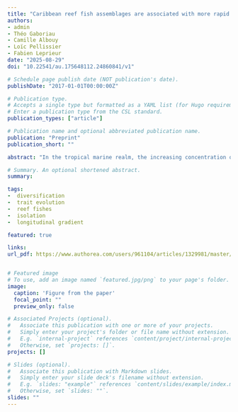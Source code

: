 ```yaml
---
title: "Caribbean reef fish assemblages are associated with more rapid and recent evolutionary rates"
authors:
- admin
- Théo Gaboriau
- Camille Albouy
- Loïc Pellissier
- Fabien Leprieur
date: "2025-08-29"
doi: "10.22541/au.175648112.24860841/v1"

# Schedule page publish date (NOT publication's date).
publishDate: "2017-01-01T00:00:00Z"

# Publication type.
# Accepts a single type but formatted as a YAML list (for Hugo requirements).
# Enter a publication type from the CSL standard.
publication_types: ["article"]

# Publication name and optional abbreviated publication name.
publication: "Preprint"
publication_short: ""

abstract: "In the tropical marine realm, the increasing concentration of species toward the Indo-Australian Archipelago (IAA) has been extensively studied. The literature provides numerous biogeographical scenarios explaining this pronounced longitudinal diversity gradient. However, most proposed scenarios were investigated on a neutral framework and did not consider the potential influence of trait diversification and diversity-dependence processes. In this study, we use a global data set on tropical reef fish distributions, combined with species traits and a comprehensive Actinopterygii phylogeny, to address this question. We apply a statistical approach that simultaneously accounts for the potential influence of both biotic and abiotic factors on recent speciation rates and trait evolution, and ultimately, on species richness distribution. Our results reveal gradients in speciation rates and trait evolution rates that do not match the spatial distribution of species richness. The Caribbean region, while being fourfold species poor compared to the IAA, displayed the greatest rates of recent speciation. Compared to the IAA, the Caribbean also harbored species with, on average, faster recent rates of body size evolution. Finally, regardless of the biogeographic realm considered (Indo-Pacific, Atlantic, or Tropical Eastern Pacific), species richness was found to strongly constrain trait evolutionary rates related to trophic level. Overall, our findings suggest that the Caribbean region has acted as an evolutionary engine for reef fishes in the recent past, and that diversity-dependent mechanisms may have played a key role in shaping biogeographic patterns of trait evolution related to trophic level in tropical reef fishes."

# Summary. An optional shortened abstract.
summary: 

tags:
-  diversification
-  trait evolution
-  reef fishes
-  isolation
-  longitudinal gradient

featured: true

links:
url_pdf: https://www.authorea.com/users/961104/articles/1329981/master/file/data/main%20text_LEGOFF_et_al_v3/main%20text_LEGOFF_et_al_v3.docx


# Featured image
# To use, add an image named `featured.jpg/png` to your page's folder. 
image:
  caption: 'Figure from the paper'
  focal_point: ""
  preview_only: false

# Associated Projects (optional).
#   Associate this publication with one or more of your projects.
#   Simply enter your project's folder or file name without extension.
#   E.g. `internal-project` references `content/project/internal-project/index.md`.
#   Otherwise, set `projects: []`.
projects: []

# Slides (optional).
#   Associate this publication with Markdown slides.
#   Simply enter your slide deck's filename without extension.
#   E.g. `slides: "example"` references `content/slides/example/index.md`.
#   Otherwise, set `slides: ""`.
slides: ""
---
```

